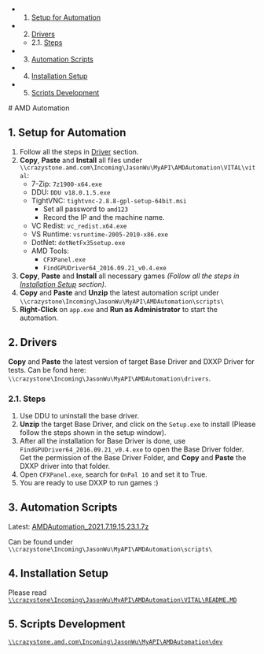 <!-- vscode-markdown-toc -->
* 1. [Setup for Automation](#SetupforAutomation)
* 2. [Drivers](#spanidDriversDriversspan)
	* 2.1. [Steps](#Steps)
* 3. [Automation Scripts](#AutomationScripts)
* 4. [<span id="Installation">Installation Setup</span>](#spanidInstallationInstallationSetupspan)
* 5. [Scripts Development](#ScriptsDevelopment)

<!-- vscode-markdown-toc-config
	numbering=true
	autoSave=true
	/vscode-markdown-toc-config -->
<!-- /vscode-markdown-toc --># AMD Automation

##  1. <a name='SetupforAutomation'></a>Setup for Automation

1. Follow all the steps in <a href="#Drivers">Driver</a> section.
2. **Copy**, **Paste** and **Install** all files under `\\crazystone.amd.com\Incoming\JasonWu\MyAPI\AMDAutomation\VITAL\vital`:
    * 7-Zip: `7z1900-x64.exe`
    * DDU: `DDU v18.0.1.5.exe`
    * TightVNC: `tightvnc-2.8.8-gpl-setup-64bit.msi`
        * Set all password to `amd123`
        * Record the IP and the machine name.
    * VC Redist: `vc_redist.x64.exe`
    * VS Runtime: `vsruntime-2005-2010-x86.exe`
    * DotNet: `dotNetFx35setup.exe`
    * AMD Tools:
        * `CFXPanel.exe`
        * `FindGPUDriver64_2016.09.21_v0.4.exe`
3. **Copy**, **Paste** and **Install** all necessary games _(Follow all the steps in <a href="#Installation">Installation Setup</a> section)_.
4. **Copy** and **Paste** and **Unzip** the latest automation script under `\\crazystone\Incoming\JasonWu\MyAPI\AMDAutomation\scripts\`
5. **Right-Click** on `app.exe` and **Run as Administrator** to start the automation.

##  2. <a name='spanidDriversDriversspan'></a><span id="Drivers">Drivers</span>

**Copy** and **Paste** the latest version of target Base Driver and DXXP Driver for tests.
Can be fond here: `\\crazystone\Incoming\JasonWu\MyAPI\AMDAutomation\drivers`.

###  2.1. <a name='Steps'></a>Steps

1. Use DDU to uninstall the base driver.
2. **Unzip** the target Base Driver, and click on the `Setup.exe` to install (Please follow the steps shown in the setup window).
3. After all the installation for Base Driver is done, use `FindGPUDriver64_2016.09.21_v0.4.exe` to open the Base Driver folder. Get the permission of the Base Driver Folder, and **Copy** and **Paste** the DXXP driver into that folder.
4. Open `CFXPanel.exe`, search for `OnPal 10` and set it to True.
5. You are ready to use DXXP to run games :)

##  3. <a name='AutomationScripts'></a>Automation Scripts

Latest: [AMDAutomation_2021.7.19.15.23.1.7z](\\crazystone.amd.com\Incoming\JasonWu\MyAPI\AMDAutomation\scripts\AMDAutomation_2021.7.19.15.23.1)

Can be found under `\\crazystone\Incoming\JasonWu\MyAPI\AMDAutomation\scripts\`

##  4. <a name='spanidInstallationInstallationSetupspan'></a><span id="Installation">Installation Setup</span>

Please read [`\\crazystone\Incoming\JasonWu\MyAPI\AMDAutomation\VITAL\README.MD`](.\VITAL\README.MD)

##  5. <a name='ScriptsDevelopment'></a>Scripts Development

[`\\crazystone.amd.com\Incoming\JasonWu\MyAPI\AMDAutomation\dev`](.\dev)
